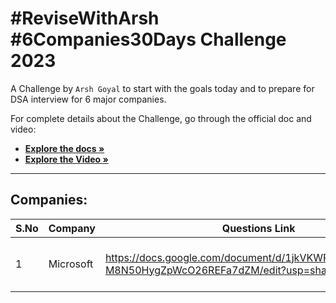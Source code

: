 # #ReviseWithArsh #6Companies30Days Challenge 2023

A Challenge by `Arsh Goyal` to start with the goals today and to prepare for DSA interview for 6 major companies.
<!--
[![ReviseWithArsh](https://img.shields.io/badge/Language-CPP-934fb5?style=for-the-badge&logo=cpp&logoColor=white)](https://github.com/bhartik021/6Companies30days)
[![ReviseWithArsh](https://img.shields.io/badge/ReviseWithArsh-6Companies30Days-green?style=for-the-badge&logo=github)](https://github.com/bhartik021/6Companies30days)
[![ReviseWithArsh](https://img.shields.io/badge/LeetCode-000000?style=for-the-badge&logo=LeetCode&logoColor=#d16c06)](https://github.com/bhartik021/6Companies30days)
--->
For complete details about the Challenge, go through the official doc and video: 

* <a href="https://docs.google.com/document/d/1jkVKWPcOAE2Xjt7GFLV-M8N50HygZpWcO26REFa7dZM/edit?usp=sharing"><strong>Explore the docs »</strong></a><br/>
* <a href="https://linktw.in/tYRJcv"><strong>Explore the Video »</strong></a><br/>
<hr/>


## Companies:
| S.No | Company | Questions Link | Date | Status |
| ---- | ------- | -------------- | ---- | ------ |
| 1    | Microsoft | https://docs.google.com/document/d/1jkVKWPcOAE2Xjt7GFLV-M8N50HygZpWcO26REFa7dZM/edit?usp=sharing | 1 Jan - 5 Jan | Running | 
